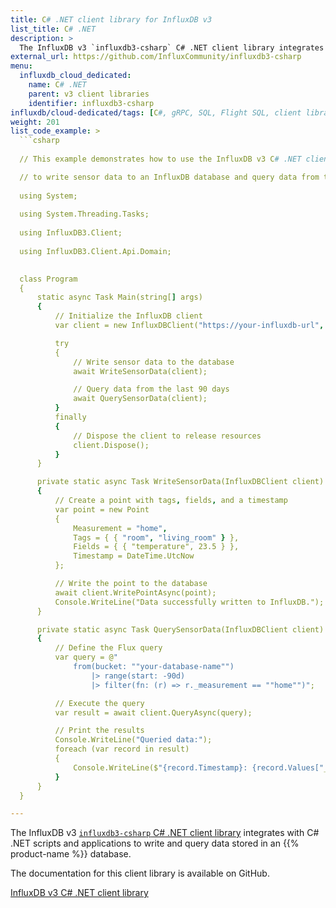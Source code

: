 ```yaml
---
title: C# .NET client library for InfluxDB v3
list_title: C# .NET
description: >
  The InfluxDB v3 `influxdb3-csharp` C# .NET client library integrates with C# .NET scripts and applications to write and query data stored in an InfluxDB Cloud Dedicated database.
external_url: https://github.com/InfluxCommunity/influxdb3-csharp
menu:
  influxdb_cloud_dedicated:
    name: C# .NET
    parent: v3 client libraries
    identifier: influxdb3-csharp
influxdb/cloud-dedicated/tags: [C#, gRPC, SQL, Flight SQL, client libraries]
weight: 201
list_code_example: >
  ```csharp
  
  // This example demonstrates how to use the InfluxDB v3 C# .NET client library

  // to write sensor data to an InfluxDB database and query data from the last 90 days.
  
  using System;
  
  using System.Threading.Tasks;
  
  using InfluxDB3.Client;
  
  using InfluxDB3.Client.Api.Domain;

  
  class Program
  {
      static async Task Main(string[] args)
      {
          // Initialize the InfluxDB client
          var client = new InfluxDBClient("https://your-influxdb-url", "your-auth-token", "your-organization-id", "your-database-name");

          try
          {
              // Write sensor data to the database
              await WriteSensorData(client);

              // Query data from the last 90 days
              await QuerySensorData(client);
          }
          finally
          {
              // Dispose the client to release resources
              client.Dispose();
          }
      }

      private static async Task WriteSensorData(InfluxDBClient client)
      {
          // Create a point with tags, fields, and a timestamp
          var point = new Point
          {
              Measurement = "home",
              Tags = { { "room", "living_room" } },
              Fields = { { "temperature", 23.5 } },
              Timestamp = DateTime.UtcNow
          };

          // Write the point to the database
          await client.WritePointAsync(point);
          Console.WriteLine("Data successfully written to InfluxDB.");
      }

      private static async Task QuerySensorData(InfluxDBClient client)
      {
          // Define the Flux query
          var query = @"
              from(bucket: ""your-database-name"")
                  |> range(start: -90d)
                  |> filter(fn: (r) => r._measurement == ""home"")";

          // Execute the query
          var result = await client.QueryAsync(query);

          // Print the results
          Console.WriteLine("Queried data:");
          foreach (var record in result)
          {
              Console.WriteLine($"{record.Timestamp}: {record.Values["_value"]}");
          }
      }
  }

---
```


The InfluxDB v3 [`influxdb3-csharp` C# .NET client library](https://github.com/InfluxCommunity/influxdb3-csharp) integrates with C# .NET scripts and applications
to write and query data stored in an {{% product-name %}} database.

The documentation for this client library is available on GitHub.

<a href="https://github.com/InfluxCommunity/influxdb3-csharp" target="_blank" class="btn github">InfluxDB v3 C# .NET client library</a>
